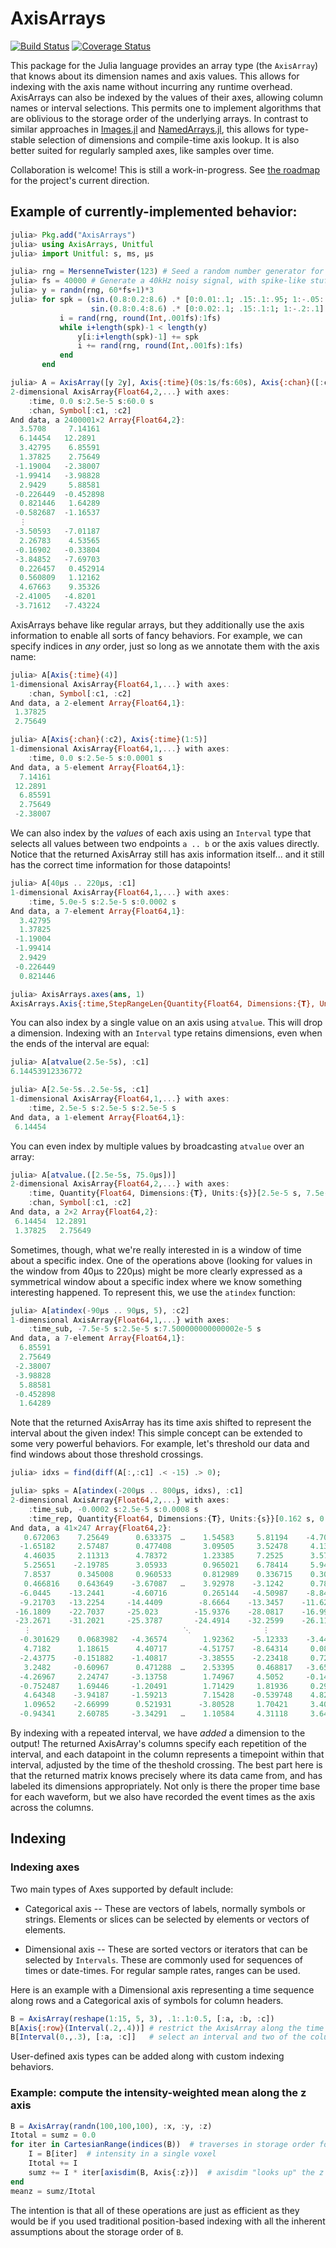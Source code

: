 # AxisArrays

[![Build Status](https://travis-ci.org/JuliaArrays/AxisArrays.jl.svg?branch=master)](https://travis-ci.org/JuliaArrays/AxisArrays.jl) [![Coverage Status](https://coveralls.io/repos/github/JuliaArrays/AxisArrays.jl/badge.svg?branch=master)](https://coveralls.io/github/JuliaArrays/AxisArrays.jl?branch=master)

This package for the Julia language provides an array type (the `AxisArray`) that knows about its dimension names and axis values.
This allows for indexing with the axis name without incurring any runtime overhead.
AxisArrays can also be indexed by the values of their axes, allowing column names or interval selections.
This permits one to implement algorithms that are oblivious to the storage order of the underlying arrays.
In contrast to similar approaches in [Images.jl](https://github.com/timholy/Images.jl) and [NamedArrays.jl](https://github.com/davidavdav/NamedArrays), this allows for type-stable selection of dimensions and compile-time axis lookup.  It is also better suited for regularly sampled axes, like samples over time.

Collaboration is welcome! This is still a work-in-progress. See [the roadmap](https://github.com/JuliaArrays/AxisArrays.jl/issues/7) for the project's current direction.

## Example of currently-implemented behavior:

```julia
julia> Pkg.add("AxisArrays")
julia> using AxisArrays, Unitful
julia> import Unitful: s, ms, µs

julia> rng = MersenneTwister(123) # Seed a random number generator for repeatable examples
julia> fs = 40000 # Generate a 40kHz noisy signal, with spike-like stuff added for testing
julia> y = randn(rng, 60*fs+1)*3
julia> for spk = (sin.(0.8:0.2:8.6) .* [0:0.01:.1; .15:.1:.95; 1:-.05:.05] .* 50,
                  sin.(0.8:0.4:8.6) .* [0:0.02:.1; .15:.1:1; 1:-.2:.1] .* 50)
           i = rand(rng, round(Int,.001fs):1fs)
           while i+length(spk)-1 < length(y)
               y[i:i+length(spk)-1] += spk
               i += rand(rng, round(Int,.001fs):1fs)
           end
       end

julia> A = AxisArray([y 2y], Axis{:time}(0s:1s/fs:60s), Axis{:chan}([:c1, :c2]))
2-dimensional AxisArray{Float64,2,...} with axes:
    :time, 0.0 s:2.5e-5 s:60.0 s
    :chan, Symbol[:c1, :c2]
And data, a 2400001×2 Array{Float64,2}:
  3.5708     7.14161
  6.14454   12.2891  
  3.42795    6.85591
  1.37825    2.75649
 -1.19004   -2.38007
 -1.99414   -3.98828
  2.9429     5.88581
 -0.226449  -0.452898
  0.821446   1.64289
 -0.582687  -1.16537
  ⋮                  
 -3.50593   -7.01187
  2.26783    4.53565
 -0.16902   -0.33804
 -3.84852   -7.69703
  0.226457   0.452914
  0.560809   1.12162
  4.67663    9.35326
 -2.41005   -4.8201  
 -3.71612   -7.43224
```

AxisArrays behave like regular arrays, but they additionally use the axis
information to enable all sorts of fancy behaviors. For example, we can specify
indices in *any* order, just so long as we annotate them with the axis name:

```julia
julia> A[Axis{:time}(4)]
1-dimensional AxisArray{Float64,1,...} with axes:
    :chan, Symbol[:c1, :c2]
And data, a 2-element Array{Float64,1}:
 1.37825
 2.75649

julia> A[Axis{:chan}(:c2), Axis{:time}(1:5)]
1-dimensional AxisArray{Float64,1,...} with axes:
    :time, 0.0 s:2.5e-5 s:0.0001 s
And data, a 5-element Array{Float64,1}:
  7.14161
 12.2891
  6.85591
  2.75649
 -2.38007
```

We can also index by the *values* of each axis using an `Interval` type that
selects all values between two endpoints `a .. b` or the axis values directly.
Notice that the returned AxisArray still has axis information itself... and it
still has the correct time information for those datapoints!

```julia
julia> A[40µs .. 220µs, :c1]
1-dimensional AxisArray{Float64,1,...} with axes:
    :time, 5.0e-5 s:2.5e-5 s:0.0002 s
And data, a 7-element Array{Float64,1}:
  3.42795
  1.37825
 -1.19004
 -1.99414
  2.9429  
 -0.226449
  0.821446

julia> AxisArrays.axes(ans, 1)
AxisArrays.Axis{:time,StepRangeLen{Quantity{Float64, Dimensions:{𝐓}, Units:{s}},Base.TwicePrecision{Quantity{Float64, Dimensions:{𝐓}, Units:{s}}},Base.TwicePrecision{Quantity{Float64, Dimensions:{𝐓}, Units:{s}}}}}(5.0e-5 s:2.5e-5 s:0.0002 s)
```

You can also index by a single value on an axis using `atvalue`. This will drop
a dimension. Indexing with an `Interval` type retains dimensions, even
when the ends of the interval are equal:

```julia
julia> A[atvalue(2.5e-5s), :c1]
6.14453912336772

julia> A[2.5e-5s..2.5e-5s, :c1]
1-dimensional AxisArray{Float64,1,...} with axes:
    :time, 2.5e-5 s:2.5e-5 s:2.5e-5 s
And data, a 1-element Array{Float64,1}:
 6.14454
```

You can even index by multiple values by broadcasting `atvalue` over an array:

```julia
julia> A[atvalue.([2.5e-5s, 75.0µs])]
2-dimensional AxisArray{Float64,2,...} with axes:
    :time, Quantity{Float64, Dimensions:{𝐓}, Units:{s}}[2.5e-5 s, 7.5e-5 s]
    :chan, Symbol[:c1, :c2]
And data, a 2×2 Array{Float64,2}:
 6.14454  12.2891
 1.37825   2.75649
```

Sometimes, though, what we're really interested in is a window of time about a
specific index. One of the operations above (looking for values in the window from 40µs
to 220µs) might be more clearly expressed as a symmetrical window about a
specific index where we know something interesting happened. To represent this,
we use the `atindex` function:

```julia
julia> A[atindex(-90µs .. 90µs, 5), :c2]
1-dimensional AxisArray{Float64,1,...} with axes:
    :time_sub, -7.5e-5 s:2.5e-5 s:7.500000000000002e-5 s
And data, a 7-element Array{Float64,1}:
  6.85591
  2.75649
 -2.38007
 -3.98828
  5.88581
 -0.452898
  1.64289
```

Note that the returned AxisArray has its time axis shifted to represent the
interval about the given index!  This simple concept can be extended to some
very powerful behaviors. For example, let's threshold our data and find windows
about those threshold crossings.

```julia
julia> idxs = find(diff(A[:,:c1] .< -15) .> 0);

julia> spks = A[atindex(-200µs .. 800µs, idxs), :c1]
2-dimensional AxisArray{Float64,2,...} with axes:
    :time_sub, -0.0002 s:2.5e-5 s:0.0008 s
    :time_rep, Quantity{Float64, Dimensions:{𝐓}, Units:{s}}[0.162 s, 0.20045 s, 0.28495 s, 0.530325 s, 0.821725 s, 1.0453 s, 1.11967 s, 1.1523 s, 1.22085 s, 1.6253 s  …  57.0094 s, 57.5818 s, 57.8716 s, 57.8806 s, 58.4353 s, 58.7041 s, 59.1015 s, 59.1783 s, 59.425 s, 59.5657 s]
And data, a 41×247 Array{Float64,2}:
   0.672063    7.25649      0.633375  …    1.54583     5.81194    -4.706
  -1.65182     2.57487      0.477408       3.09505     3.52478     4.13037
   4.46035     2.11313      4.78372        1.23385     7.2525      3.57485
   5.25651    -2.19785      3.05933        0.965021    6.78414     5.94854
   7.8537      0.345008     0.960533       0.812989    0.336715    0.303909
   0.466816    0.643649    -3.67087   …    3.92978    -3.1242      0.789722
  -6.0445    -13.2441      -4.60716        0.265144   -4.50987    -8.84897
  -9.21703   -13.2254     -14.4409        -8.6664    -13.3457    -11.6213
 -16.1809    -22.7037     -25.023        -15.9376    -28.0817    -16.996
 -23.2671    -31.2021     -25.3787       -24.4914    -32.2599    -26.1118
   ⋮                                  ⋱                ⋮
  -0.301629    0.0683982   -4.36574        1.92362    -5.12333    -3.4431
   4.7182      1.18615      4.40717       -4.51757    -8.64314     0.0800021
  -2.43775    -0.151882    -1.40817       -3.38555    -2.23418     0.728549
   3.2482     -0.60967      0.471288  …    2.53395     0.468817   -3.65905
  -4.26967     2.24747     -3.13758        1.74967     4.5052     -0.145357
  -0.752487    1.69446     -1.20491        1.71429     1.81936     0.290158
   4.64348    -3.94187     -1.59213        7.15428    -0.539748    4.82309
   1.09652    -2.66999      0.521931      -3.80528     1.70421     3.40583
  -0.94341     2.60785     -3.34291   …    1.10584     4.31118     3.6404
```

By indexing with a repeated interval, we have *added* a dimension to the
output! The returned AxisArray's columns specify each repetition of the
interval, and each datapoint in the column represents a timepoint within that
interval, adjusted by the time of the theshold crossing. The best part here
is that the returned matrix knows precisely where its data came from, and has
labeled its dimensions appropriately. Not only is there the proper time
base for each waveform, but we also have recorded the event times as the axis
across the columns.

## Indexing

### Indexing axes

Two main types of Axes supported by default include:

* Categorical axis -- These are vectors of labels, normally symbols or
  strings. Elements or slices can be selected by elements or vectors
  of elements.

* Dimensional axis -- These are sorted vectors or iterators that can
  be selected by `Intervals`. These are commonly used for sequences of
  times or date-times. For regular sample rates, ranges can be used.

Here is an example with a Dimensional axis representing a time
sequence along rows and a Categorical axis of symbols for column
headers.

```julia
B = AxisArray(reshape(1:15, 5, 3), .1:.1:0.5, [:a, :b, :c])
B[Axis{:row}(Interval(.2,.4))] # restrict the AxisArray along the time axis
B[Interval(0.,.3), [:a, :c]]   # select an interval and two of the columns
```

User-defined axis types can be added along with custom indexing
behaviors.

### Example: compute the intensity-weighted mean along the z axis
```julia
B = AxisArray(randn(100,100,100), :x, :y, :z)
Itotal = sumz = 0.0
for iter in CartesianRange(indices(B))  # traverses in storage order for cache efficiency
    I = B[iter]  # intensity in a single voxel
    Itotal += I
    sumz += I * iter[axisdim(B, Axis{:z})]  # axisdim "looks up" the z dimension
end
meanz = sumz/Itotal
```

The intention is that all of these operations are just as efficient as they would be if you used traditional position-based indexing with all the inherent assumptions about the storage order of `B`.

